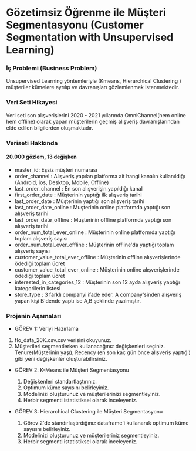 # Gözetimsiz Öğrenme ile Müşteri Segmentasyonu (Customer Segmentation with Unsupervised Learning)

### İş Problemi (Business Problem)

Unsupervised Learning yöntemleriyle (Kmeans, Hierarchical Clustering )  müşteriler kümelere ayrılıp ve davranışları gözlemlenmek istenmektedir.

### Veri Seti Hikayesi

Veri seti son alışverişlerini 2020 - 2021 yıllarında OmniChannel(hem online hem offline) olarak yapan müşterilerin geçmiş alışveriş davranışlarından elde edilen bilgilerden oluşmaktadır.

### Veriseti Hakkında

#### 20.000 gözlem, 13 değişken

* master_id: Eşsiz müşteri numarası
* order_channel : Alışveriş yapılan platforma ait hangi kanalın kullanıldığı (Android, ios, Desktop, Mobile, Offline)
* last_order_channel : En son alışverişin yapıldığı kanal
* first_order_date : Müşterinin yaptığı ilk alışveriş tarihi
* last_order_date : Müşterinin yaptığı son alışveriş tarihi
* last_order_date_online : Muşterinin online platformda yaptığı son alışveriş tarihi
* last_order_date_offline : Muşterinin offline platformda yaptığı son alışveriş tarihi
* order_num_total_ever_online : Müşterinin online platformda yaptığı toplam alışveriş sayısı
* order_num_total_ever_offline : Müşterinin offline'da yaptığı toplam alışveriş sayısı
* customer_value_total_ever_offline : Müşterinin offline alışverişlerinde ödediği toplam ücret
* customer_value_total_ever_online : Müşterinin online alışverişlerinde ödediği toplam ücret
* interested_in_categories_12 : Müşterinin son 12 ayda alışveriş yaptığı kategorilerin listesi
* store_type : 3 farklı companyi ifade eder. A company'sinden alışveriş yapan kişi B'dende yaptı ise A,B şeklinde yazılmıştır.


### Projenin Aşamaları

* GÖREV 1: Veriyi Hazırlama
1. flo_data_20K.csv.csv verisini okuyunuz.
2. Müşterileri segmentlerken kullanacağınız değişkenleri seçiniz. Tenure(Müşterinin yaşı), Recency (en son kaç gün önce alışveriş yaptığı) gibi yeni değişkenler oluşturabilirsiniz.

* GÖREV 2: K-Means ile Müşteri Segmentasyonu
  1. Değişkenleri standartlaştırınız.
  2. Optimum küme sayısını belirleyiniz.
  3. Modelinizi oluşturunuz ve müşterilerinizi segmentleyiniz.
  4. Herbir segmenti istatistiksel olarak inceleyeniz.

* GÖREV 3: Hierarchical Clustering ile Müşteri Segmentasyonu
  1. Görev 2'de standırlaştırdığınız dataframe'i kullanarak optimum küme sayısını belirleyiniz.
  2. Modelinizi oluşturunuz ve müşterileriniz segmentleyiniz.
  3. Herbir segmenti istatistiksel olarak inceleyeniz.
